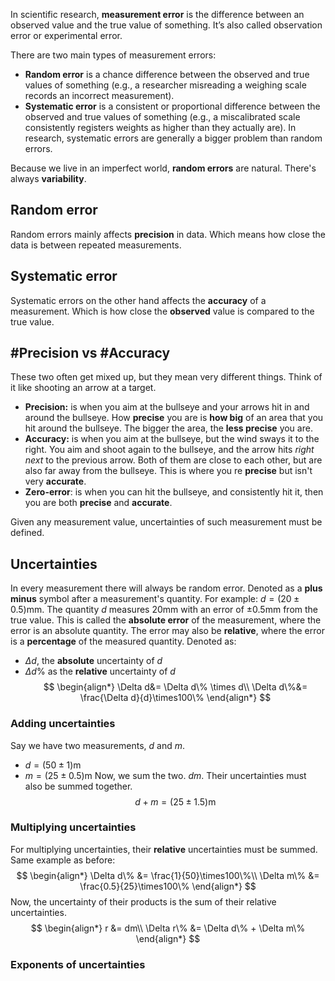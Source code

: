 In scientific research, **measurement error** is the difference between an observed value and the true value of something. It’s also called observation error or experimental error.

There are two main types of measurement errors:
- **Random error** is a chance difference between the observed and true values of something (e.g., a researcher misreading a weighing scale records an incorrect measurement).
- **Systematic error** is a consistent or proportional difference between the observed and true values of something (e.g., a miscalibrated scale consistently registers weights as higher than they actually are).
In research, systematic errors are generally a bigger problem than random errors.

Because we live in an imperfect world, **random errors** are natural. There's always **variability**.
## Random error
Random errors mainly affects **precision** in data. Which means how close the data is between repeated measurements. 
## Systematic error
Systematic errors on the other hand affects the **accuracy** of a measurement. Which is how close the **observed** value is compared to the true value.

## #Precision vs #Accuracy
These two often get mixed up, but they mean very different things. Think of it like shooting an arrow at a target.
* **Precision:** is when you aim at the bullseye and your arrows hit in and around the bullseye. How **precise** you are is **how big** of an area that you hit around the bullseye. The bigger the area, the **less precise** you are. 
* **Accuracy:** is when you aim at the bullseye, but the wind sways it to the right. You aim and shoot again to the bullseye, and the arrow hits *right next* to the previous arrow. Both of them are close to each other, but are also far away from the bullseye. This is where you re **precise** but isn't very **accurate**. 
* **Zero-error**: is when you can hit the bullseye, and consistently hit it, then you are both **precise** and **accurate**.

Given any measurement value, uncertainties of such measurement must be defined. 
## Uncertainties
In every measurement there will always be random error. Denoted as a **plus minus** symbol after a measurement's quantity. For example: $d = (20 \pm 0.5)\text{mm}$. The quantity $d$ measures $20\text{mm}$ with an error of $\pm0.5\text{mm}$ from the true value. This is called the **absolute error** of the measurement, where the error is an absolute quantity. The error may also be **relative**, where the error is a **percentage** of the measured quantity. Denoted as:
* $\Delta d$, the **absolute** uncertainty of $d$
* $\Delta d\%$ as the **relative** uncertainty of $d$
$$
\begin{align*}
\Delta d&= \Delta d\% \times d\\
\Delta d\%&= \frac{\Delta d}{d}\times100\%
\end{align*}
$$
### Adding uncertainties 
Say we have two measurements, $d$ and $m$.
* $d=(50\pm1)\text{m}$
* $m = (25\pm0.5)\text{m}$
Now, we sum the two. $dm$. Their uncertainties must also be summed together.
$$
d+m = (25\pm1.5)\text{m}
$$
### Multiplying uncertainties
For multiplying uncertainties, their **relative** uncertainties must be summed. Same example as before:
$$
\begin{align*}
\Delta d\% &= \frac{1}{50}\times100\%\\
\Delta m\% &= \frac{0.5}{25}\times100\%
\end{align*}
$$
Now, the uncertainty of their products is the sum of their relative uncertainties.
$$
\begin{align*}
r &= dm\\
\Delta r\% &= \Delta d\% + \Delta m\%
\end{align*}
$$
### Exponents of uncertainties
